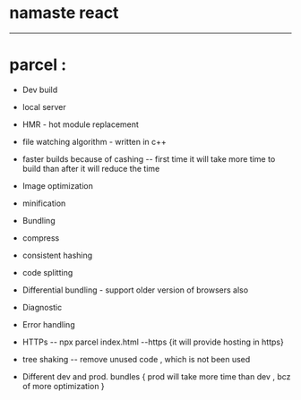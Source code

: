 # namaste react 
--------------------------

# parcel :
   - Dev build
   - local server
   - HMR - hot module replacement <!--when we chanhe anuthing in our node module it automatically replace the things this is called as hot module replacement that is done by parcel in all the files -->
   - file watching algorithm - written in c++ 
   - faster builds because of cashing -- first    time    it will take more time to build than 
   after it will reduce the time

   - Image optimization 
   - minification 
   - Bundling 
   - compress
   - consistent hashing 
   - code splitting 
   - Differential bundling - support older version of browsers also 
   - Diagnostic 
   - Error handling
   - HTTPs -- npx parcel index.html --https {it will provide hosting in https} 
   - tree shaking -- remove unused code , which is not been used 
   - Different dev and prod. bundles { prod will take more time than dev , bcz of more optimization }